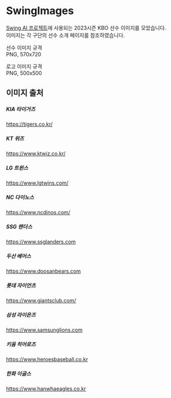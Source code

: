 # SwingImages

[Swing AI 프로젝트](https://github.com/coreswing/Swing_React)에 사용되는 2023시즌 KBO 선수 이미지를 모았습니다.  
이미지는 각 구단의 선수 소개 페이지를 참조하였습니다.  

선수 이미지 규격  
PNG, 570x720  

로고 이미지 규격  
PNG, 500x500  

## 이미지 출처
##### KIA 타이거즈
https://tigers.co.kr/
##### KT 위즈
https://www.ktwiz.co.kr/
##### LG 트윈스
https://www.lgtwins.com/
##### NC 다이노스
https://www.ncdinos.com/
##### SSG 랜더스
https://www.ssglanders.com
##### 두산 베어스
https://www.doosanbears.com
##### 롯데 자이언츠
https://www.giantsclub.com/
##### 삼성 라이온즈
https://www.samsunglions.com
##### 키움 히어로즈
https://www.heroesbaseball.co.kr
##### 한화 이글스
https://www.hanwhaeagles.co.kr
